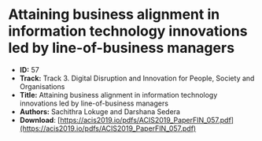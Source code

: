 # Attaining business alignment in information technology innovations led by line-of-business managers

- **ID:** 57
- **Track:** Track 3. Digital Disruption and Innovation for People, Society and Organisations
- **Title:** Attaining business alignment in information technology innovations led by line-of-business managers
- **Authors:** Sachithra Lokuge and Darshana Sedera
- **Download**: [https://acis2019.io/pdfs/ACIS2019_PaperFIN_057.pdf](https://acis2019.io/pdfs/ACIS2019_PaperFIN_057.pdf)